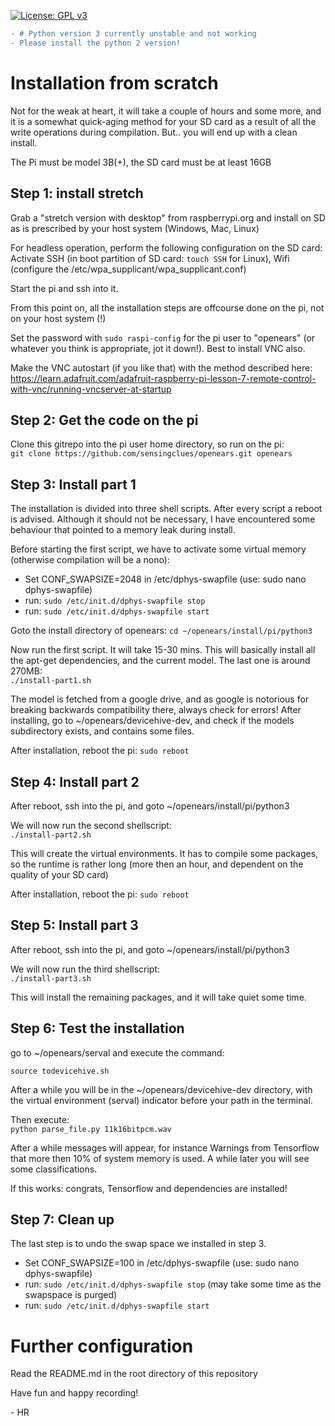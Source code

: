 [![License: GPL v3](https://img.shields.io/badge/License-GPLv3-blue.svg)](https://www.gnu.org/licenses/gpl-3.0)

```diff
- # Python version 3 currently unstable and not working
- Please install the python 2 version!
```

# Installation from scratch
Not for the weak at heart, it will take a couple of hours and some more, and it
is a somewhat quick-aging method for your SD card as a result of all the write operations during compilation. But.. you will end up with a clean install. 

The Pi must be model 3B(+), the SD card must be at least 16GB

## Step 1: install stretch
Grab a "stretch version with desktop" from raspberrypi.org and install on SD as
is prescribed by your host system (Windows, Mac, Linux)

For headless operation, perform the following configuration on the SD card:
Activate SSH (in boot partition of SD card: `touch SSH` for Linux), Wifi (configure the /etc/wpa_supplicant/wpa_supplicant.conf)

Start the pi and ssh into it.

From this point on, all the installation steps are offcourse done on the pi, not on your host system (!) 

Set the password with `sudo raspi-config` for the pi user to "openears" (or whatever you think is appropriate, jot it down!). Best to install VNC also.

Make the VNC autostart (if you like that) with the method described here: https://learn.adafruit.com/adafruit-raspberry-pi-lesson-7-remote-control-with-vnc/running-vncserver-at-startup 

## Step 2: Get the code on the pi
Clone this gitrepo into the pi user home directory, so run on the pi:\
`git clone https://github.com/sensingclues/openears.git openears`

## Step 3: Install part 1
The installation is divided into three shell scripts. After every script a reboot is advised. 
Although it should not be necessary, I have encountered some behaviour that pointed
to a memory leak during install.

Before starting the first script, we have to activate some virtual memory (otherwise compilation will be a nono):
* Set CONF_SWAPSIZE=2048 in /etc/dphys-swapfile (use: sudo nano dphys-swapfile)
* run: `sudo /etc/init.d/dphys-swapfile stop`
* run: `sudo /etc/init.d/dphys-swapfile start`

Goto the install directory of openears:
`cd ~/openears/install/pi/python3
`

Now run the first script. It will take 15-30 mins. This will basically install all the apt-get dependencies,
and the current model. The last one is around 270MB:\
`./install-part1.sh`

The model is fetched from a google drive, and as
google is notorious for breaking backwards compatibility there, always check for errors! After installing,
go to ~/openears/devicehive-dev, and check if the models subdirectory exists, and contains some files.

After installation, reboot the pi: `sudo reboot`

## Step 4: Install part 2
After reboot, ssh into the pi, and goto ~/openears/install/pi/python3


We will now run the second shellscript:\
`./install-part2.sh`

This will create the virtual environments. It has to compile some packages,
so the runtime is rather long (more then an hour, and dependent on the quality of your SD card)

After installation, reboot the pi: `sudo reboot`

## Step 5: Install part 3
After reboot, ssh into the pi, and goto ~/openears/install/pi/python3


We will now run the third shellscript:\
`./install-part3.sh`

This will install the remaining packages, and it will take quiet some time.

## Step 6: Test the installation
go to ~/openears/serval and
execute the command:

`source todevicehive.sh`

After a while you will be in the ~/openears/devicehive-dev directory, with the virtual environment
(serval) indicator before your path in the terminal.

Then execute:\
`python parse_file.py 11k16bitpcm.wav`

After a while messages will appear, for instance Warnings from Tensorflow that more then 10% of
system memory is used. A while later you will see some classifications.

If this works: congrats, Tensorflow and dependencies are installed!

## Step 7: Clean up
The last step is to undo the swap space we installed in step 3.

* Set CONF_SWAPSIZE=100 in /etc/dphys-swapfile (use: sudo nano dphys-swapfile)
* run: `sudo /etc/init.d/dphys-swapfile stop` (may take some time as the swapspace is purged)
* run: `sudo /etc/init.d/dphys-swapfile start`

# Further configuration
Read the README.md in the root directory of this repository

Have fun and happy recording!

\- HR




